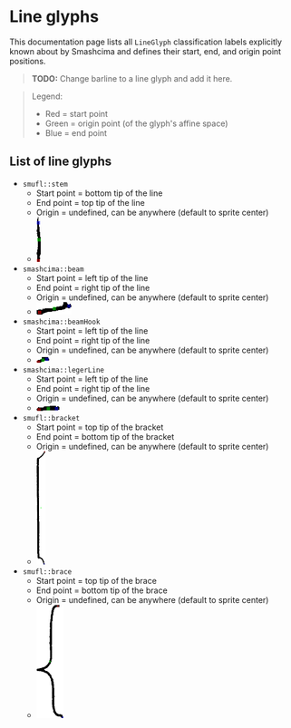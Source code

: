 # Line glyphs

This documentation page lists all `LineGlyph` classification labels explicitly known about by Smashcima and defines their start, end, and origin point positions.

> **TODO:** Change barline to a line glyph and add it here.

> Legend:
> - Red = start point
> - Green = origin point (of the glyph's affine space)
> - Blue = end point


## List of line glyphs

- `smufl::stem`
    - Start point = bottom tip of the line
    - End point = top tip of the line
    - Origin = undefined, can be anywhere (default to sprite center)
    - <img src="assets/line-glyphs/smufl_stem.png"/>
- `smashcima::beam`
    - Start point = left tip of the line
    - End point = right tip of the line
    - Origin = undefined, can be anywhere (default to sprite center)
    - <img src="assets/line-glyphs/smashcima_beam.png"/>
- `smashcima::beamHook`
    - Start point = left tip of the line
    - End point = right tip of the line
    - Origin = undefined, can be anywhere (default to sprite center)
    - <img src="assets/line-glyphs/smashcima_beamHook.png"/>
- `smashcima::legerLine`
    - Start point = left tip of the line
    - End point = right tip of the line
    - Origin = undefined, can be anywhere (default to sprite center)
    - <img src="assets/line-glyphs/smashcima_legerLine.png"/>
- `smufl::bracket`
    - Start point = top tip of the bracket
    - End point = bottom tip of the bracket
    - Origin = undefined, can be anywhere (default to sprite center)
    - <img src="assets/line-glyphs/smufl_bracket.png" height="200"/>
- `smufl::brace`
    - Start point = top tip of the brace
    - End point = bottom tip of the brace
    - Origin = undefined, can be anywhere (default to sprite center)
    - <img src="assets/line-glyphs/smufl_brace.png" height="200"/>
